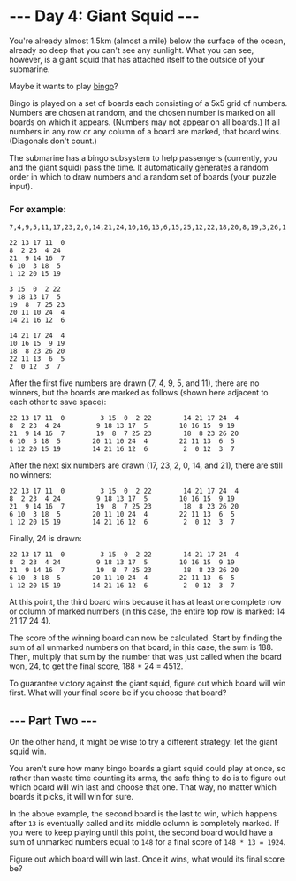 # --- Day 4: Giant Squid ---

You're already almost 1.5km (almost a mile) below the surface of the ocean, already so deep that you can't see any 
sunlight. What you can see, however, is a giant squid that has attached itself to the outside of your submarine.

Maybe it wants to play [bingo](https://en.wikipedia.org/wiki/Bingo_(American_version))?

Bingo is played on a set of boards each consisting of a 5x5 grid of numbers. Numbers are chosen at random, 
and the chosen number is marked on all boards on which it appears. (Numbers may not appear on all boards.) 
If all numbers in any row or any column of a board are marked, that board wins. (Diagonals don't count.)

The submarine has a bingo subsystem to help passengers (currently, you and the giant squid) pass the time. 
It automatically generates a random order in which to draw numbers and a random set of boards (your puzzle input). 

### For example:

```text
7,4,9,5,11,17,23,2,0,14,21,24,10,16,13,6,15,25,12,22,18,20,8,19,3,26,1

22 13 17 11  0
8  2 23  4 24
21  9 14 16  7
6 10  3 18  5
1 12 20 15 19

3 15  0  2 22
9 18 13 17  5
19  8  7 25 23
20 11 10 24  4
14 21 16 12  6

14 21 17 24  4
10 16 15  9 19
18  8 23 26 20
22 11 13  6  5
2  0 12  3  7
```

After the first five numbers are drawn (7, 4, 9, 5, and 11), there are no winners, but the boards are marked as follows 
(shown here adjacent to each other to save space):

```text
22 13 17 11  0         3 15  0  2 22        14 21 17 24  4
8  2 23  4 24         9 18 13 17  5        10 16 15  9 19
21  9 14 16  7        19  8  7 25 23        18  8 23 26 20
6 10  3 18  5        20 11 10 24  4        22 11 13  6  5
1 12 20 15 19        14 21 16 12  6         2  0 12  3  7
```

After the next six numbers are drawn (17, 23, 2, 0, 14, and 21), there are still no winners:


```text
22 13 17 11  0         3 15  0  2 22        14 21 17 24  4
8  2 23  4 24         9 18 13 17  5        10 16 15  9 19
21  9 14 16  7        19  8  7 25 23        18  8 23 26 20
6 10  3 18  5        20 11 10 24  4        22 11 13  6  5
1 12 20 15 19        14 21 16 12  6         2  0 12  3  7
```

Finally, 24 is drawn:

```text
22 13 17 11  0         3 15  0  2 22        14 21 17 24  4
8  2 23  4 24         9 18 13 17  5        10 16 15  9 19
21  9 14 16  7        19  8  7 25 23        18  8 23 26 20
6 10  3 18  5        20 11 10 24  4        22 11 13  6  5
1 12 20 15 19        14 21 16 12  6         2  0 12  3  7
```


At this point, the third board wins because it has at least one complete row or column of marked numbers 
(in this case, the entire top row is marked: 14 21 17 24 4).

The score of the winning board can now be calculated. Start by finding the sum of all unmarked numbers on that board; 
in this case, the sum is 188. Then, multiply that sum by the number that was just called when the board won, 24, 
to get the final score, 188 * 24 = 4512.

To guarantee victory against the giant squid, figure out which board will win first. 
What will your final score be if you choose that board?

## --- Part Two ---

On the other hand, it might be wise to try a different strategy: let the giant squid win.

You aren't sure how many bingo boards a giant squid could play at once, so rather than waste time counting its arms, 
the safe thing to do is to figure out which board will win last and choose that one. 
That way, no matter which boards it picks, it will win for sure.

In the above example, the second board is the last to win, which happens after `13` is eventually called and its middle 
column is completely marked. If you were to keep playing until this point, the second board would have a sum of 
unmarked numbers equal to `148` for a final score of `148 * 13 = 1924`.

Figure out which board will win last. Once it wins, what would its final score be?